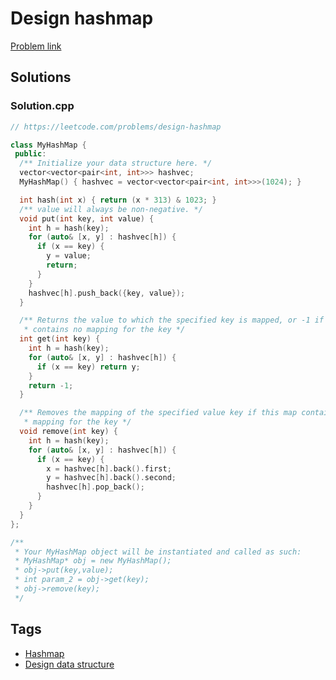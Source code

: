 # Design hashmap

[Problem link](https://leetcode.com/problems/design-hashmap)

## Solutions


### Solution.cpp
```cpp
// https://leetcode.com/problems/design-hashmap

class MyHashMap {
 public:
  /** Initialize your data structure here. */
  vector<vector<pair<int, int>>> hashvec;
  MyHashMap() { hashvec = vector<vector<pair<int, int>>>(1024); }

  int hash(int x) { return (x * 313) & 1023; }
  /** value will always be non-negative. */
  void put(int key, int value) {
    int h = hash(key);
    for (auto& [x, y] : hashvec[h]) {
      if (x == key) {
        y = value;
        return;
      }
    }
    hashvec[h].push_back({key, value});
  }

  /** Returns the value to which the specified key is mapped, or -1 if this map
   * contains no mapping for the key */
  int get(int key) {
    int h = hash(key);
    for (auto& [x, y] : hashvec[h]) {
      if (x == key) return y;
    }
    return -1;
  }

  /** Removes the mapping of the specified value key if this map contains a
   * mapping for the key */
  void remove(int key) {
    int h = hash(key);
    for (auto& [x, y] : hashvec[h]) {
      if (x == key) {
        x = hashvec[h].back().first;
        y = hashvec[h].back().second;
        hashvec[h].pop_back();
      }
    }
  }
};

/**
 * Your MyHashMap object will be instantiated and called as such:
 * MyHashMap* obj = new MyHashMap();
 * obj->put(key,value);
 * int param_2 = obj->get(key);
 * obj->remove(key);
 */
```
## Tags

* [Hashmap](/Collections/hashmap.md#hashmap)
* [Design data structure](/Collections/design-data-structure.md#design-data-structure)
